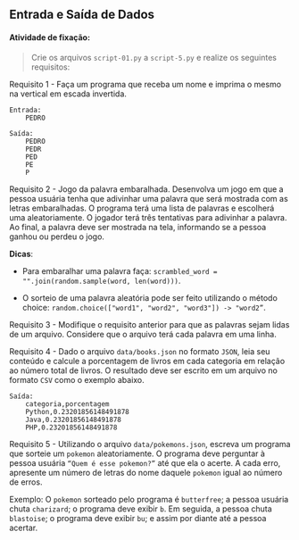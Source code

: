## Entrada e Saída de Dados

####  Atividade de fixação:
> Crie os arquivos `script-01.py` a `script-5.py` e realize os seguintes requisitos:

Requisito 1 - Faça um programa que receba um nome e imprima o mesmo na vertical em escada invertida. 

```
Entrada: 
    PEDRO

Saída: 
    PEDRO
    PEDR
    PED
    PE
    P
```

Requisito 2 - Jogo da palavra embaralhada. Desenvolva um jogo em que a pessoa usuária tenha que adivinhar uma palavra que será mostrada com as letras embaralhadas. O programa terá uma lista de palavras e escolherá uma aleatoriamente. O jogador terá três tentativas para adivinhar a palavra. Ao final, a palavra deve ser mostrada na tela, informando se a pessoa ganhou ou perdeu o jogo. 

**Dicas**:

* Para embaralhar uma palavra faça: `scrambled_word = "".join(random.sample(word, len(word)))`.

* O sorteio de uma palavra aleatória pode ser feito utilizando o método choice: `random.choice(["word1", "word2", "word3"]) -> "word2”`.


Requisito 3 - Modifique o requisito anterior para que as palavras sejam lidas de um arquivo. Considere que o arquivo terá cada palavra em uma linha.

Requisito 4 - Dado o arquivo `data/books.json` no formato `JSON`, leia seu conteúdo e calcule a porcentagem de livros em cada categoria em relação ao número total de livros. O resultado deve ser escrito em um arquivo no formato `CSV` como o exemplo abaixo.


```
Saída: 
    categoria,porcentagem
    Python,0.23201856148491878
    Java,0.23201856148491878
    PHP,0.23201856148491878
```

Requisito 5 - Utilizando o arquivo `data/pokemons.json`, escreva um programa que sorteie um `pokemon` aleatoriamente. O programa deve perguntar à pessoa usuária `“Quem é esse pokemon?”` até que ela o acerte. A cada erro, apresente um número de letras do nome daquele `pokemon` igual ao número de erros.

Exemplo: O `pokemon` sorteado pelo programa é `butterfree`; a pessoa usuária chuta `charizard`; o programa deve exibir `b`. Em seguida, a pessoa chuta `blastoise`; o programa deve exibir `bu`; e assim por diante até a pessoa acertar.


